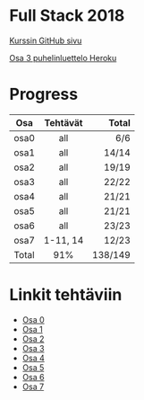 # Full Stack 2018
[Kurssin GitHub sivu](https://fullstackopen.github.io/)

[Osa 3 puhelinluettelo Heroku](https://osa3-puhelinluettelo.herokuapp.com/)

# Progress


| Osa           | Tehtävät      | Total   |
| ------------- |:-------------:| -------:|
| osa0          | all          		| 6/6     |
| osa1          | all           	| 14/14   |
| osa2          | all           	| 19/19   |
| osa3          | all           	| 22/22   |
| osa4          | all           	| 21/21   |
| osa5          | all         	  	| 21/21   |
| osa6          | all           	| 23/23    |
| osa7          | 1-11, 14          | 12/23    |
| Total         | 91%           	| 138/149  |

# Linkit tehtäviin
+ [Osa 0](tehtävät/osa0)
+ [Osa 1](tehtävät/osa1)
+ [Osa 2](tehtävät/osa2)
+ [Osa 3](tehtävät/osa3)
+ [Osa 4](tehtävät/osa4)
+ [Osa 5](tehtävät/osa5)
+ [Osa 6](tehtävät/osa6)
+ [Osa 7](tehtävät/osa7)
